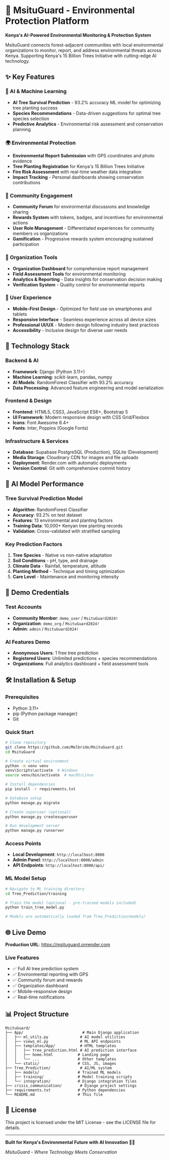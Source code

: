 # 🌿 MsituGuard - Environmental Protection Platform

**Kenya's AI-Powered Environmental Monitoring & Protection System**

MsituGuard connects forest-adjacent communities with local environmental organizations to monitor, report, and address environmental threats across Kenya. Supporting Kenya's 15 Billion Trees Initiative with cutting-edge AI technology.

## ✨ Key Features

### 🤖 AI & Machine Learning
- **AI Tree Survival Prediction** - 93.2% accuracy ML model for optimizing tree planting success
- **Species Recommendations** - Data-driven suggestions for optimal tree species selection
- **Predictive Analytics** - Environmental risk assessment and conservation planning

### 🌍 Environmental Protection
- **Environmental Report Submission** with GPS coordinates and photo evidence
- **Tree Planting Registration** for Kenya's 15 Billion Trees Initiative
- **Fire Risk Assessment** with real-time weather data integration
- **Impact Tracking** - Personal dashboards showing conservation contributions

### 👥 Community Engagement
- **Community Forum** for environmental discussions and knowledge sharing
- **Rewards System** with tokens, badges, and incentives for environmental actions
- **User Role Management** - Differentiated experiences for community members vs organizations
- **Gamification** - Progressive rewards system encouraging sustained participation

### 🏢 Organization Tools
- **Organization Dashboard** for comprehensive report management
- **Field Assessment Tools** for environmental monitoring
- **Analytics & Reporting** - Data insights for conservation decision making
- **Verification System** - Quality control for environmental reports

### 📱 User Experience
- **Mobile-First Design** - Optimized for field use on smartphones and tablets
- **Responsive Interface** - Seamless experience across all device sizes
- **Professional UI/UX** - Modern design following industry best practices
- **Accessibility** - Inclusive design for diverse user needs

## 🚀 Technology Stack

### Backend & AI
- **Framework**: Django (Python 3.11+)
- **Machine Learning**: scikit-learn, pandas, numpy
- **AI Models**: RandomForest Classifier with 93.2% accuracy
- **Data Processing**: Advanced feature engineering and model serialization

### Frontend & Design
- **Frontend**: HTML5, CSS3, JavaScript ES6+, Bootstrap 5
- **UI Framework**: Modern responsive design with CSS Grid/Flexbox
- **Icons**: Font Awesome 6.4+
- **Fonts**: Inter, Poppins (Google Fonts)

### Infrastructure & Services
- **Database**: Supabase PostgreSQL (Production), SQLite (Development)
- **Media Storage**: Cloudinary CDN for images and file uploads
- **Deployment**: Render.com with automatic deployments
- **Version Control**: Git with comprehensive commit history

## 🧠 AI Model Performance

### Tree Survival Prediction Model
- **Algorithm**: RandomForest Classifier
- **Accuracy**: 93.2% on test dataset
- **Features**: 13 environmental and planting factors
- **Training Data**: 10,000+ Kenyan tree planting records
- **Validation**: Cross-validated with stratified sampling

### Key Prediction Factors
1. **Tree Species** - Native vs non-native adaptation
2. **Soil Conditions** - pH, type, and drainage
3. **Climate Data** - Rainfall, temperature, altitude
4. **Planting Method** - Technique and timing optimization
5. **Care Level** - Maintenance and monitoring intensity

## 📱 Demo Credentials

### Test Accounts
- **Community Member**: `demo_user` / `MsituGuard2024!`
- **Organization**: `demo_org` / `MsituGuard2024!` 
- **Admin**: `admin` / `MsituGuard2024!`

### AI Features Demo
- **Anonymous Users**: 1 free tree prediction
- **Registered Users**: Unlimited predictions + species recommendations
- **Organizations**: Full analytics dashboard + field assessment tools

## 🛠️ Installation & Setup

### Prerequisites
- Python 3.11+
- pip (Python package manager)
- Git

### Quick Start
```bash
# Clone repository
git clone https://github.com/Melbride/MsituGuard.git
cd MsituGuard

# Create virtual environment
python -m venv venv
venv\Scripts\activate  # Windows
source venv/bin/activate  # macOS/Linux

# Install dependencies
pip install -r requirements.txt

# Database setup
python manage.py migrate

# Create superuser (optional)
python manage.py createsuperuser

# Run development server
python manage.py runserver
```

### Access Points
- **Local Development**: `http://localhost:8000`
- **Admin Panel**: `http://localhost:8000/admin`
- **API Endpoints**: `http://localhost:8000/api/`

### ML Model Setup
```bash
# Navigate to ML training directory
cd Tree_Prediction/training

# Train the model (optional - pre-trained models included)
python train_tree_model.py

# Models are automatically loaded from Tree_Prediction/models/
```

## 🌐 Live Demo

**Production URL**: https://msituguard.onrender.com

### Live Features
- ✅ Full AI tree prediction system
- ✅ Environmental reporting with GPS
- ✅ Community forum and rewards
- ✅ Organization dashboard
- ✅ Mobile-responsive design
- ✅ Real-time notifications

## 📊 Project Structure

```
MsituGuard/
├── App/                          # Main Django application
│   ├── ml_utils.py              # AI model utilities
│   ├── views_ml.py              # ML API endpoints
│   ├── templates/App/           # HTML templates
│   │   ├── tree_prediction.html # AI prediction interface
│   │   ├── home.html           # Landing page
│   │   └── ...                 # Other templates
│   └── static/                 # CSS, JS, images
├── Tree_Prediction/             # AI/ML system
│   ├── models/                 # Trained ML models
│   ├── training/               # Model training scripts
│   └── integration/            # Django integration files
├── crisis_communication/        # Django project settings
├── requirements.txt            # Python dependencies
└── README.md                   # This file
```

## 📄 License

This project is licensed under the MIT License - see the LICENSE file for details.

---

**Built for Kenya's Environmental Future with AI Innovation** 🌿🤖

*MsituGuard - Where Technology Meets Conservation*